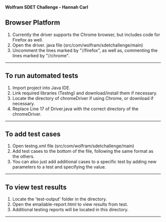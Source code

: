 **Wolfram SDET Challenge - Hannah Carl**

## Browser Platform

1. Currently the driver supports the Chrome browser, but includes code for Firefox as well.
2.  Open the driver. java file (src/com/wolfram/sdetchallenge/main)
3. Uncomment the lines marked by "//firefox", as well as, commenting the lines marked by "//chrome".

---

## To run automated tests

1. Import project into Java IDE.
2. Link required libraries (Testng) and download/install them if necessary.
3. Locate the directory of chromeDriver if using Chrome, or download if necessary.
4. Replace Line 17 of Driver.java with the correct directory of the chromeDriver.

---

## To add test cases

1. Open testng.xml file (src/com/wolfram/sdetchallenge/main)
2. Add test cases to the bottom of the file, following the same format as the others.
3. You can also just add additional cases to a specific test by adding new parameters to a test and specifying the value.

---

## To view test results

1. Locate the 'test-output' folder in the directory.
2. Open the emailable-report.html to view results from test.
3. Additional testing reports will be located in this directory.

---

